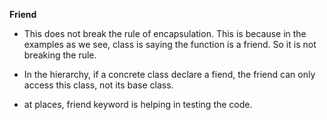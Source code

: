 __Friend__

* This does not break the rule of encapsulation. This is because in the examples as we see, class is saying the function is a friend. So it is not breaking the rule.

* In the hierarchy, if a concrete class declare a fiend, the friend can only access this class, not its base class.

* at places, friend keyword is helping in testing the code.